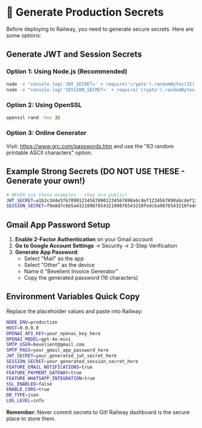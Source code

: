 # 🔐 Generate Production Secrets

Before deploying to Railway, you need to generate secure secrets. Here are some options:

## Generate JWT and Session Secrets

### Option 1: Using Node.js (Recommended)
```bash
node -e "console.log('JWT_SECRET=' + require('crypto').randomBytes(32).toString('hex'))"
node -e "console.log('SESSION_SECRET=' + require('crypto').randomBytes(32).toString('hex'))"
```

### Option 2: Using OpenSSL
```bash
openssl rand -hex 32
```

### Option 3: Online Generator
Visit: https://www.grc.com/passwords.htm and use the "63 random printable ASCII characters" option.

## Example Strong Secrets (DO NOT USE THESE - Generate your own!)
```bash
# NEVER use these examples - they are public!
JWT_SECRET=a1b2c3d4e5f6789012345678901234567890abcdef1234567890abcdef123456
SESSION_SECRET=f9e8d7c6b5a4321098765432109876543210fedcba9876543210fedcba987654
```

## Gmail App Password Setup

1. **Enable 2-Factor Authentication** on your Gmail account
2. **Go to Google Account Settings** → Security → 2-Step Verification
3. **Generate App Password**:
   - Select "Mail" as the app
   - Select "Other" as the device
   - Name it "Bevelient Invoice Generator"
   - Copy the generated password (16 characters)

## Environment Variables Quick Copy

Replace the placeholder values and paste into Railway:

```bash
NODE_ENV=production
HOST=0.0.0.0
OPENAI_API_KEY=your_openai_key_here
OPENAI_MODEL=gpt-4o-mini
SMTP_USER=bevelient@gmail.com
SMTP_PASS=your_gmail_app_password_here
JWT_SECRET=your_generated_jwt_secret_here
SESSION_SECRET=your_generated_session_secret_here
FEATURE_EMAIL_NOTIFICATIONS=true
FEATURE_PAYMENT_GATEWAY=true
FEATURE_WHATSAPP_INTEGRATION=true
SSL_ENABLED=false
ENABLE_CORS=true
DB_TYPE=json
LOG_LEVEL=info
```

**Remember**: Never commit secrets to Git! Railway dashboard is the secure place to store them.